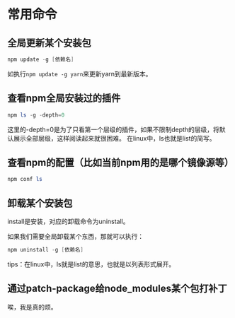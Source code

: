 # 常用命令

## 全局更新某个安装包

```powershell
npm update -g [依赖名]
```

如执行`npm update -g yarn`来更新yarn到最新版本。

## 查看npm全局安装过的插件

```powershell
npm ls -g -depth=0
```
这里的-depth=0是为了只看第一个层级的插件，如果不限制depth的层级，将默认展示全部层级，这样阅读起来就很困难。
在linux中，ls也就是list的简写。

## 查看npm的配置（比如当前npm用的是哪个镜像源等）

```powershell
npm conf ls
```

## 卸载某个安装包

install是安装，对应的卸载命令为uninstall。

如果我们需要全局卸载某个东西，那就可以执行：

```powershell
npm uninstall -g [依赖名]
```

tips：在linux中，ls就是list的意思，也就是以列表形式展开。

## 通过patch-package给node_modules某个包打补丁

唉，我是真的烦。